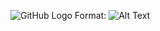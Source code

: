 ![GitHub Logo](/images/logo.png)
Format: ![Alt Text](https://www.sarthaks.com/?qa=blob&qa_blobid=15943490083623302148)
